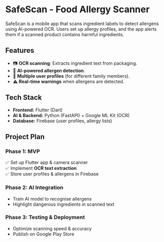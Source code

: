 # SafeScan - Food Allergy Scanner  

SafeScan is a mobile app that scans ingredient labels to detect allergens using AI-powered OCR. Users set up allergy profiles, and the app alerts them if a scanned product contains harmful ingredients.  

## Features  
- 📷 **OCR scanning**: Extracts ingredient text from packaging.  
- 🤖 **AI-powered allergen detection**.  
- 👥 **Multiple user profiles** (for different family members).  
- ⚠️ **Real-time warnings** when allergens are detected.  

## Tech Stack  
- **Frontend:** Flutter (Dart)  
- **AI & Backend:** Python (FastAPI) + Google ML Kit (OCR)  
- **Database:** Firebase (user profiles, allergy lists)  

## Project Plan  
### **Phase 1: MVP**  
✅ Set up Flutter app & camera scanner  
✅ Implement **OCR text extraction**  
✅ Store user profiles & allergens in Firebase  

### **Phase 2: AI Integration**  
- Train AI model to recognise allergens  
- Highlight dangerous ingredients in scanned text  

### **Phase 3: Testing & Deployment**  
- Optimize scanning speed & accuracy  
- Publish on Google Play Store  
